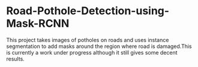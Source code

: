 # Road-Pothole-Detection-using-Mask-RCNN
This project takes images of potholes on roads and uses instance segmentation to add masks around the region where road is damaged.This is currently a work under progress although it still gives some decent results.
